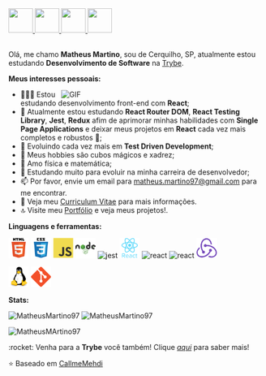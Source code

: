 <a href="https://github.com/MatheusMartino97/" target="_blank">
  <img src="https://cdn.iconscout.com/icon/free/png-256/github-108-438008.png" width="48px" height="48px">
</a> 
<a href="https://www.linkedin.com/in/matheus-martino/" target="_blank">
  <img src="https://i.ibb.co/Kx2GSrT/linkedin.png" width="48px" height="48px">
</a>
<a href="https://www.instagram.com/matheusmrtno/" target="_blank">
  <img src="https://cdn.icon-icons.com/icons2/1211/PNG/512/1491579602-yumminkysocialmedia36_83067.png" width="48px" height="48px">
</a> 
<a href="https://www.facebook.com/matheus.martino.5/" target="_blank">
  <img src="https://i.ibb.co/zmYNW4p/facebook.png" width="48px" height="48px">
</a> 

<br />
<br />

Olá, me chamo **Matheus Martino**, sou de Cerquilho, SP, atualmente estou estudando **Desenvolvimento de Software** na <a href="https://github.com/betrybe">Trybe<a/>. 

**Meus interesses pessoais:**

  <img align="right" alt="GIF" src="https://i.pinimg.com/originals/e4/26/70/e426702edf874b181aced1e2fa5c6cde.gif" width="400px" />

- 👨🏽‍💻 Estou estudando desenvolvimento front-end com **React**;
- 🌱 Atualmente estou estudando **React Router DOM**, **React Testing Library**, **Jest**, **Redux** afim de aprimorar minhas habilidades com **Single Page Applications** e deixar meus projetos em **React** cada vez mais completos e robustos :slightly_smiling_face:;
- :rocket: Evoluindo cada vez mais em **Test Driven Development**;
- 🤔 Meus hobbies são cubos mágicos e xadrez;
- :microscope: Amo física e matemática;
- 💼 Estudando muito para evoluir na minha carreira de desenvolvedor;
- 📫 Por favor, envie um email para matheus.martino97@gmail.com para me encontrar.
- 📝 Veja meu <a href="https://gitconnected.com/matheusmartino97/resume" target="_blank">Curriculum Vitae</a> para mais informações.
- :top: Visite meu <a href="https://matheusmartino97.github.io/meu-portfolio/#/" target="_blank">Portfólio</a> e veja meus projetos!.


**Linguagens e ferramentas:**  

<p align="left">
  <img src="https://raw.githubusercontent.com/devicons/devicon/master/icons/html5/html5-original-wordmark.svg" alt="html5" width="40" height="40"/> 
  <img src="https://raw.githubusercontent.com/devicons/devicon/master/icons/css3/css3-original-wordmark.svg" alt="css3" width="40" height="40"/> 
  <img src="https://raw.githubusercontent.com/devicons/devicon/master/icons/javascript/javascript-original.svg" alt="javascript" width="40" height="40"/> 
  <img src="https://raw.githubusercontent.com/devicons/devicon/master/icons/nodejs/nodejs-original-wordmark.svg" alt="nodejs" width="40" height="40"/> 
  <img src="https://www.learnstorybook.com/intro-to-storybook/logo-jest.png" alt="jest" width="40" height="40" />
  <img src="https://raw.githubusercontent.com/devicons/devicon/master/icons/react/react-original-wordmark.svg" alt="react" width="40" height="40"/>
  <img src="https://seeklogo.com/images/R/react-router-logo-AB5BFB638F-seeklogo.com.png" alt="react" width="40" height="40"/> 
  <img src="https://testing-library.com/img/octopus-128x128.png" alt="react" width="40" height="40"/> 
  <img src="https://raw.githubusercontent.com/devicons/devicon/master/icons/redux/redux-original.svg" alt="redux" width="40" height="40"/>
<!--   <img src="https://raw.githubusercontent.com/devicons/devicon/master/icons/mysql/mysql-original-wordmark.svg" alt="mysql" width="40" height="40"/>  -->
<!--   <img src="https://raw.githubusercontent.com/devicons/devicon/master/icons/mongodb/mongodb-original-wordmark.svg" alt="mongodb" width="40" height="40"/>  -->

<!--   <img src="https://raw.githubusercontent.com/devicons/devicon/master/icons/express/express-original-wordmark.svg" alt="express" width="40" height="40"/>  -->
</p>

<p>
  <img src="https://raw.githubusercontent.com/devicons/devicon/master/icons/linux/linux-original.svg" alt="linux" width="40" height="40" />
  <img src="https://raw.githubusercontent.com/devicons/devicon/master/icons/git/git-original.svg" alt="git" width="40" height="40"/> 
<!--   <img src="https://raw.githubusercontent.com/devicons/devicon/master/icons/heroku/heroku-plain.svg" alt="heroku" width="40" height="40" /> -->
</p>

**Stats:**
<div>
    <span>
    <img src="https://github-readme-stats.vercel.app/api?username=MatheusMartino97&count_private=true&show_icons=true&theme=radical" alt="MatheusMartino97" />
</span>
<span>
    <img src="https://github-readme-stats.vercel.app/api/top-langs/?username=MatheusMartino97&layout=compact&theme=radical" alt="MatheusMartino97" />
</span>

</div>

<p align="left"> <img src="https://komarev.com/ghpvc/?username=MatheusMartino97" alt="MatheusMArtino97" /> </p>
<p>:rocket: Venha para a <strong>Trybe</strong> você também! Clique <a href="https://www.betrybe.com/" target="_blank"><em>aqui</em></a> para saber mais!</p>

⭐️ Baseado em [CallmeMehdi](https://github.com/CallmeMehdi)
